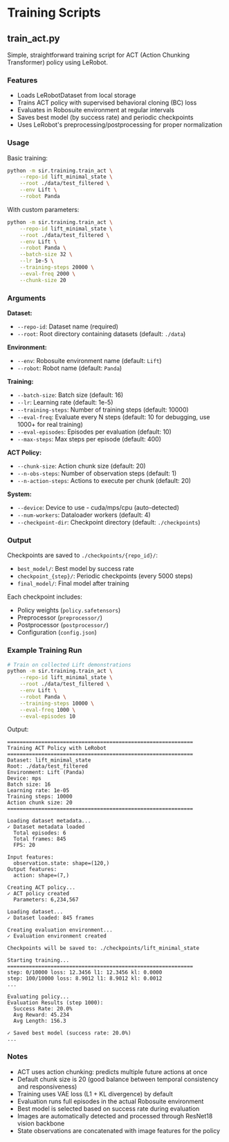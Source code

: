 # Training Scripts

## train_act.py

Simple, straightforward training script for ACT (Action Chunking Transformer) policy using LeRobot.

### Features

- Loads LeRobotDataset from local storage
- Trains ACT policy with supervised behavioral cloning (BC) loss
- Evaluates in Robosuite environment at regular intervals
- Saves best model (by success rate) and periodic checkpoints
- Uses LeRobot's preprocessing/postprocessing for proper normalization

### Usage

Basic training:
```bash
python -m sir.training.train_act \
    --repo-id lift_minimal_state \
    --root ./data/test_filtered \
    --env Lift \
    --robot Panda
```

With custom parameters:
```bash
python -m sir.training.train_act \
    --repo-id lift_minimal_state \
    --root ./data/test_filtered \
    --env Lift \
    --robot Panda \
    --batch-size 32 \
    --lr 1e-5 \
    --training-steps 20000 \
    --eval-freq 2000 \
    --chunk-size 20
```

### Arguments

**Dataset:**
- `--repo-id`: Dataset name (required)
- `--root`: Root directory containing datasets (default: `./data`)

**Environment:**
- `--env`: Robosuite environment name (default: `Lift`)
- `--robot`: Robot name (default: `Panda`)

**Training:**
- `--batch-size`: Batch size (default: 16)
- `--lr`: Learning rate (default: 1e-5)
- `--training-steps`: Number of training steps (default: 10000)
- `--eval-freq`: Evaluate every N steps (default: 10 for debugging, use 1000+ for real training)
- `--eval-episodes`: Episodes per evaluation (default: 10)
- `--max-steps`: Max steps per episode (default: 400)

**ACT Policy:**
- `--chunk-size`: Action chunk size (default: 20)
- `--n-obs-steps`: Number of observation steps (default: 1)
- `--n-action-steps`: Actions to execute per chunk (default: 20)

**System:**
- `--device`: Device to use - cuda/mps/cpu (auto-detected)
- `--num-workers`: Dataloader workers (default: 4)
- `--checkpoint-dir`: Checkpoint directory (default: `./checkpoints`)

### Output

Checkpoints are saved to `./checkpoints/{repo_id}/`:
- `best_model/`: Best model by success rate
- `checkpoint_{step}/`: Periodic checkpoints (every 5000 steps)
- `final_model/`: Final model after training

Each checkpoint includes:
- Policy weights (`policy.safetensors`)
- Preprocessor (`preprocessor/`)
- Postprocessor (`postprocessor/`)
- Configuration (`config.json`)

### Example Training Run

```bash
# Train on collected Lift demonstrations
python -m sir.training.train_act \
    --repo-id lift_minimal_state \
    --root ./data/test_filtered \
    --env Lift \
    --robot Panda \
    --training-steps 10000 \
    --eval-freq 1000 \
    --eval-episodes 10
```

Output:
```
============================================================
Training ACT Policy with LeRobot
============================================================
Dataset: lift_minimal_state
Root: ./data/test_filtered
Environment: Lift (Panda)
Device: mps
Batch size: 16
Learning rate: 1e-05
Training steps: 10000
Action chunk size: 20
============================================================

Loading dataset metadata...
✓ Dataset metadata loaded
  Total episodes: 6
  Total frames: 845
  FPS: 20

Input features:
  observation.state: shape=(120,)
Output features:
  action: shape=(7,)

Creating ACT policy...
✓ ACT policy created
  Parameters: 6,234,567

Loading dataset...
✓ Dataset loaded: 845 frames

Creating evaluation environment...
✓ Evaluation environment created

Checkpoints will be saved to: ./checkpoints/lift_minimal_state

Starting training...
============================================================
step: 0/10000 loss: 12.3456 l1: 12.3456 kl: 0.0000
step: 100/10000 loss: 8.9012 l1: 8.9012 kl: 0.0012
...

Evaluating policy...
Evaluation Results (step 1000):
  Success Rate: 20.0%
  Avg Reward: 45.234
  Avg Length: 156.3

✓ Saved best model (success rate: 20.0%)
...
```

### Notes

- ACT uses action chunking: predicts multiple future actions at once
- Default chunk size is 20 (good balance between temporal consistency and responsiveness)
- Training uses VAE loss (L1 + KL divergence) by default
- Evaluation runs full episodes in the actual Robosuite environment
- Best model is selected based on success rate during evaluation
- Images are automatically detected and processed through ResNet18 vision backbone
- State observations are concatenated with image features for the policy
